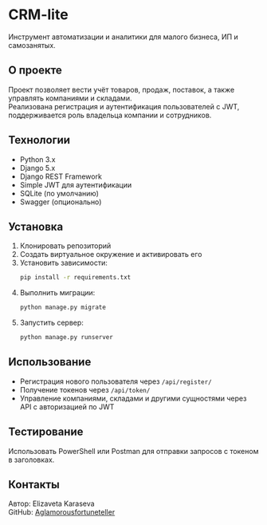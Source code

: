 
# CRM-lite

Инструмент автоматизации и аналитики для малого бизнеса, ИП и самозанятых.

## О проекте

Проект позволяет вести учёт товаров, продаж, поставок, а также управлять компаниями и складами.  
Реализована регистрация и аутентификация пользователей с JWT, поддерживается роль владельца компании и сотрудников.  

## Технологии

- Python 3.x  
- Django 5.x  
- Django REST Framework  
- Simple JWT для аутентификации  
- SQLite (по умолчанию)  
- Swagger (опционально)  

## Установка

1. Клонировать репозиторий  
2. Создать виртуальное окружение и активировать его  
3. Установить зависимости:  
   ```bash
   pip install -r requirements.txt
   ```  
4. Выполнить миграции:  
   ```bash
   python manage.py migrate
   ```  
5. Запустить сервер:  
   ```bash
   python manage.py runserver
   ```  

## Использование

- Регистрация нового пользователя через `/api/register/`  
- Получение токенов через `/api/token/`  
- Управление компаниями, складами и другими сущностями через API с авторизацией по JWT  

## Тестирование

Использовать PowerShell или Postman для отправки запросов с токеном в заголовках.  

## Контакты

Автор: Elizaveta Karaseva  
GitHub: [Aglamorousfortuneteller](https://github.com/Aglamorousfortuneteller)
